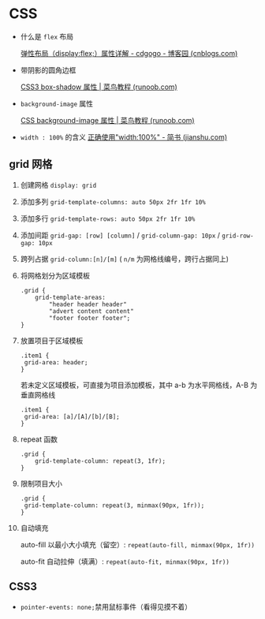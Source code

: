 # CSS

- 什么是 `flex` 布局

  [弹性布局（display:flex;）属性详解 - cdgogo - 博客园 (cnblogs.com)](https://www.cnblogs.com/hellocd/p/10443237.html)

- 带阴影的圆角边框

  [CSS3 box-shadow 属性 | 菜鸟教程 (runoob.com)](https://www.runoob.com/cssref/css3-pr-box-shadow.html)

- `background-image` 属性

   [CSS background-image 属性 | 菜鸟教程 (runoob.com)](https://www.runoob.com/cssref/pr-background-image.html)

- `width : 100%` 的含义
  [正确使用"width:100%" - 简书 (jianshu.com)](https://www.jianshu.com/p/7d565f14f98e)

## grid 网格

1. 创建网格 `display: grid` 

2. 添加多列 `grid-template-columns: auto 50px 2fr 1fr 10% ` 

3. 添加多行 `grid-template-rows: auto 50px 2fr 1fr 10%` 

4. 添加间距 `grid-gap: [row] [column]` / `grid-column-gap: 10px` / `grid-row-gap: 10px` 

5. 跨列占据 `grid-column:[n]/[m]` ( `n/m` 为网格线编号，跨行占据同上)

6. 将网格划分为区域模板

    ```
    .grid {
        grid-template-areas:
            "header header header"
            "advert content content"
            "footer footer footer";
    }
    ```

7. 放置项目于区域模板

   ```
   .item1 {
   	grid-area: header;
   }
   ```

   若未定义区域模板，可直接为项目添加模板，其中 a-b 为水平网格线，A-B 为垂直网格线

   ```
   .item1 {
   	grid-area: [a]/[A]/[b]/[B];
   }
   ```

8. repeat 函数

   ```
   .grid {
       grid-template-column: repeat(3, 1fr);
   }
   ```

9. 限制项目大小

   ```
   .grid {
   	grid-template-column: repeat(3, minmax(90px, 1fr));
   }
   ```

10. 自动填充 

    auto-fill 以最小大小填充（留空）: `repeat(auto-fill, minmax(90px, 1fr))` 

    auto-fit 自动拉伸（填满）: `repeat(auto-fit, minmax(90px, 1fr))`

## CSS3

- `pointer-events: none;`禁用鼠标事件（看得见摸不着）